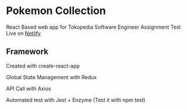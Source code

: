 # Pokemon Collection

React Based web app for
Tokopedia Software Engineer Assignment Test
Live on [Netlify](https://erwinata-pokemon-collection.netlify.com/)

## Framework

Created with create-react-app

Global State Management with Redux

API Call with Axios

Automated test with Jest + Enzyme
(Test it with npm test)

